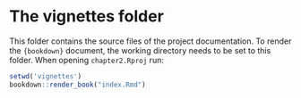 # The **vignettes** folder

This folder contains the source files of the project documentation.
To render the `{bookdown}` document, the working directory needs to be set to this folder.
When opening `chapter2.Rproj` run:

```r
setwd('vignettes')
bookdown::render_book("index.Rmd")
```